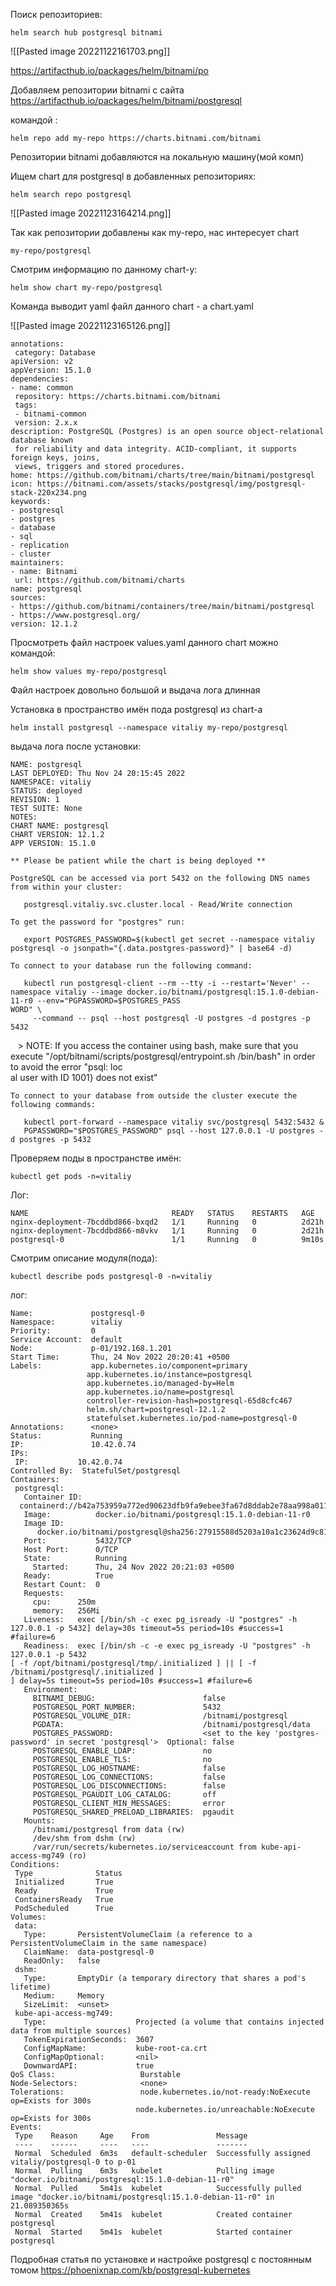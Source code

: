 
Поиск репозиториев:

	helm search hub postgresql bitnami

![[Pasted image 20221122161703.png]]

https://artifacthub.io/packages/helm/bitnami/po

Добавляем репозитории bitnami с сайта 
https://artifacthub.io/packages/helm/bitnami/postgresql

командой :

	helm repo add my-repo https://charts.bitnami.com/bitnami

Репозитории bitnami добавляются на локальную машину(мой комп)

Ищем chart для postgresql в добавленных репозиториях:

	helm search repo postgresql

![[Pasted image 20221123164214.png]]

Так как репозитории добавлены как my-repo, нас интересует chart 

	my-repo/postgresql

Смотрим информацию по данному chart-у:

	helm show chart my-repo/postgresql

Команда выводит yaml файл данного chart - а  chart.yaml

![[Pasted image 20221123165126.png]]

	annotations:  
	 category: Database  
	apiVersion: v2  
	appVersion: 15.1.0  
	dependencies:  
	- name: common  
	 repository: https://charts.bitnami.com/bitnami  
	 tags:  
	 - bitnami-common  
	 version: 2.x.x  
	description: PostgreSQL (Postgres) is an open source object-relational database known  
	 for reliability and data integrity. ACID-compliant, it supports foreign keys, joins,  
	 views, triggers and stored procedures.  
	home: https://github.com/bitnami/charts/tree/main/bitnami/postgresql  
	icon: https://bitnami.com/assets/stacks/postgresql/img/postgresql-stack-220x234.png  
	keywords:  
	- postgresql  
	- postgres  
	- database  
	- sql  
	- replication  
	- cluster  
	maintainers:  
	- name: Bitnami  
	 url: https://github.com/bitnami/charts  
	name: postgresql  
	sources:  
	- https://github.com/bitnami/containers/tree/main/bitnami/postgresql  
	- https://www.postgresql.org/  
	version: 12.1.2


Просмотреть файл настроек values.yaml данного chart можно командой:

	helm show values my-repo/postgresql

Файл настроек довольно большой и выдача лога длинная


Установка в пространство имён пода postgresql из chart-а 

	helm install postgresql --namespace vitaliy my-repo/postgresql

выдача лога после установки:

	NAME: postgresql  
	LAST DEPLOYED: Thu Nov 24 20:15:45 2022  
	NAMESPACE: vitaliy  
	STATUS: deployed  
	REVISION: 1  
	TEST SUITE: None  
	NOTES:  
	CHART NAME: postgresql  
	CHART VERSION: 12.1.2  
	APP VERSION: 15.1.0  
	  
	** Please be patient while the chart is being deployed **  
	  
	PostgreSQL can be accessed via port 5432 on the following DNS names from within your cluster:  
	  
	   postgresql.vitaliy.svc.cluster.local - Read/Write connection  
	  
	To get the password for "postgres" run:  
	  
	   export POSTGRES_PASSWORD=$(kubectl get secret --namespace vitaliy postgresql -o jsonpath="{.data.postgres-password}" | base64 -d)  
	  
	To connect to your database run the following command:  
	  
	   kubectl run postgresql-client --rm --tty -i --restart='Never' --namespace vitaliy --image docker.io/bitnami/postgresql:15.1.0-debian-11-r0 --env="PGPASSWORD=$POSTGRES_PASS  
	WORD" \  
	     --command -- psql --host postgresql -U postgres -d postgres -p 5432  
	  
   > 	NOTE: If you access the container using bash, make sure that you execute "/opt/bitnami/scripts/postgresql/entrypoint.sh /bin/bash" in order to avoid the error "psql: loc  
	al user with ID 1001} does not exist"  
	  
	To connect to your database from outside the cluster execute the following commands:  
	  
	   kubectl port-forward --namespace vitaliy svc/postgresql 5432:5432 &  
	   PGPASSWORD="$POSTGRES_PASSWORD" psql --host 127.0.0.1 -U postgres -d postgres -p 5432


Проверяем поды в пространстве имён:

	kubectl get pods -n=vitaliy

Лог:
	
	NAME                                READY   STATUS    RESTARTS   AGE  
	nginx-deployment-7bcddbd866-bxqd2   1/1     Running   0          2d21h  
	nginx-deployment-7bcddbd866-m8vkv   1/1     Running   0          2d21h  
	postgresql-0                        1/1     Running   0          9m10s


Смотрим описание модуля(пода):

	kubectl describe pods postgresql-0 -n=vitaliy

лог:

	Name:             postgresql-0  
	Namespace:        vitaliy  
	Priority:         0  
	Service Account:  default  
	Node:             p-01/192.168.1.201  
	Start Time:       Thu, 24 Nov 2022 20:20:41 +0500  
	Labels:           app.kubernetes.io/component=primary  
	                 app.kubernetes.io/instance=postgresql  
	                 app.kubernetes.io/managed-by=Helm  
	                 app.kubernetes.io/name=postgresql  
	                 controller-revision-hash=postgresql-65d8cfc467  
	                 helm.sh/chart=postgresql-12.1.2  
	                 statefulset.kubernetes.io/pod-name=postgresql-0  
	Annotations:      <none>  
	Status:           Running  
	IP:               10.42.0.74  
	IPs:  
	 IP:           10.42.0.74  
	Controlled By:  StatefulSet/postgresql  
	Containers:  
	 postgresql:  
	   Container ID:   containerd://b42a753959a772ed90623dfb9fa9ebee3fa67d8ddab2e78aa998a0111030aa0a  
	   Image:          docker.io/bitnami/postgresql:15.1.0-debian-11-r0  
	   Image ID:       docker.io/bitnami/postgresql@sha256:27915588d5203a10a1c23624d9c81644437f33b7c224e25f79bcd9bd09bbb8e2  
	   Port:           5432/TCP  
	   Host Port:      0/TCP  
	   State:          Running  
	     Started:      Thu, 24 Nov 2022 20:21:03 +0500  
	   Ready:          True  
	   Restart Count:  0  
	   Requests:  
	     cpu:      250m  
	     memory:   256Mi  
	   Liveness:   exec [/bin/sh -c exec pg_isready -U "postgres" -h 127.0.0.1 -p 5432] delay=30s timeout=5s period=10s #success=1 #failure=6  
	   Readiness:  exec [/bin/sh -c -e exec pg_isready -U "postgres" -h 127.0.0.1 -p 5432  
	[ -f /opt/bitnami/postgresql/tmp/.initialized ] || [ -f /bitnami/postgresql/.initialized ]  
	] delay=5s timeout=5s period=10s #success=1 #failure=6  
	   Environment:  
	     BITNAMI_DEBUG:                        false  
	     POSTGRESQL_PORT_NUMBER:               5432  
	     POSTGRESQL_VOLUME_DIR:                /bitnami/postgresql  
	     PGDATA:                               /bitnami/postgresql/data  
	     POSTGRES_PASSWORD:                    <set to the key 'postgres-password' in secret 'postgresql'>  Optional: false  
	     POSTGRESQL_ENABLE_LDAP:               no  
	     POSTGRESQL_ENABLE_TLS:                no  
	     POSTGRESQL_LOG_HOSTNAME:              false  
	     POSTGRESQL_LOG_CONNECTIONS:           false  
	     POSTGRESQL_LOG_DISCONNECTIONS:        false  
	     POSTGRESQL_PGAUDIT_LOG_CATALOG:       off  
	     POSTGRESQL_CLIENT_MIN_MESSAGES:       error  
	     POSTGRESQL_SHARED_PRELOAD_LIBRARIES:  pgaudit  
	   Mounts:  
	     /bitnami/postgresql from data (rw)  
	     /dev/shm from dshm (rw)  
	     /var/run/secrets/kubernetes.io/serviceaccount from kube-api-access-mg749 (ro)  
	Conditions:  
	 Type              Status  
	 Initialized       True    
	 Ready             True    
	 ContainersReady   True    
	 PodScheduled      True    
	Volumes:  
	 data:  
	   Type:       PersistentVolumeClaim (a reference to a PersistentVolumeClaim in the same namespace)  
	   ClaimName:  data-postgresql-0  
	   ReadOnly:   false  
	 dshm:  
	   Type:       EmptyDir (a temporary directory that shares a pod's lifetime)  
	   Medium:     Memory  
	   SizeLimit:  <unset>  
	 kube-api-access-mg749:  
	   Type:                    Projected (a volume that contains injected data from multiple sources)  
	   TokenExpirationSeconds:  3607  
	   ConfigMapName:           kube-root-ca.crt  
	   ConfigMapOptional:       <nil>  
	   DownwardAPI:             true  
	QoS Class:                   Burstable  
	Node-Selectors:              <none>  
	Tolerations:                 node.kubernetes.io/not-ready:NoExecute op=Exists for 300s  
	                            node.kubernetes.io/unreachable:NoExecute op=Exists for 300s  
	Events:  
	 Type    Reason     Age    From               Message  
	 ----    ------     ----   ----               -------  
	 Normal  Scheduled  6m3s   default-scheduler  Successfully assigned vitaliy/postgresql-0 to p-01  
	 Normal  Pulling    6m3s   kubelet            Pulling image "docker.io/bitnami/postgresql:15.1.0-debian-11-r0"  
	 Normal  Pulled     5m41s  kubelet            Successfully pulled image "docker.io/bitnami/postgresql:15.1.0-debian-11-r0" in 21.089350365s  
	 Normal  Created    5m41s  kubelet            Created container postgresql  
	 Normal  Started    5m41s  kubelet            Started container postgresql





Подробная статья по установке и настройке postgresql с постоянным томом
https://phoenixnap.com/kb/postgresql-kubernetes


